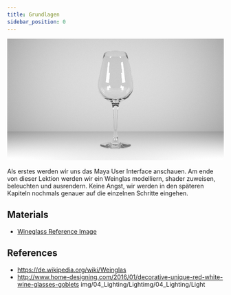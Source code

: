 ```yaml
---
title: Grundlagen
sidebar_position: 0
---
```


![](/03_maya_basics/images/WineGlass-Render.jpg)

Als erstes werden wir uns das Maya User Interface anschauen. Am ende von dieser Lektion werden wir ein Weinglas modelliern, shader zuweisen, beleuchten und ausrendern. Keine Angst, wir werden in den späteren Kapiteln nochmals genauer auf die einzelnen Schritte eingehen.

## Materials

- [Wineglass Reference Image](/03_maya_basics/images/wineglass/WineGlass-Reference.png)

## References

- https://de.wikipedia.org/wiki/Weinglas
- http://www.home-designing.com/2016/01/decorative-unique-red-white-wine-glasses-goblets
  img/04_Lighting/Lightimg/04_Lighting/Light
